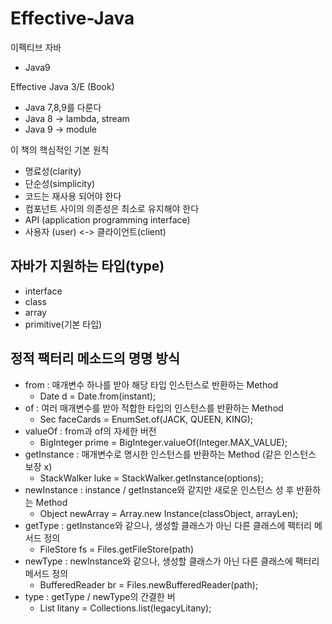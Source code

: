 # Effective-Java
이펙티브 자바
- Java9

Effective Java 3/E (Book)
- Java 7,8,9를 다룬다
- Java 8 -> lambda, stream
- Java 9 -> module

이 책의 핵심적인 기본 원칙
- 명료성(clarity)
- 단순성(simplicity)
- 코드는 재사용 되어야 한다
- 컴포넌트 사이의 의존성은 최소로 유지해야 한다
- API (application programming interface)
- 사용자 (user) <-> 클라이언트(client)


## 자바가 지원하는 타입(type)
- interface
- class
- array
- primitive(기본 타입)

## 정적 팩터리 메소드의 명명 방식
- from : 매개변수 하나를 받아 해당 타입 인스턴스로 반환하는 Method
    - Date d = Date.from(instant);
- of : 여러 매개변수를 받아 적합한 타입의 인스턴스를 반환하는 Method
    - Sec<Rank> faceCards = EnumSet.of(JACK, QUEEN, KING);
- valueOf : from과 of의 자세한 버전
    - BigInteger prime = BigInteger.valueOf(Integer.MAX_VALUE);
- getInstance : 매개변수로 명시한 인스턴스를 반환하는 Method (같은 인스턴스 보장 x)
    - StackWalker luke = StackWalker.getInstance(options);
- newInstance : instance / getInstance와 같지만 새로운 인스턴스 성 후 반환하는 Method
    - Object newArray = Array.new Instance(classObject, arrayLen);
- getType : getInstance와 같으나, 생성할 클래스가 아닌 다른 클래스에 팩터리 메서드 정의
    - FileStore fs = Files.getFileStore(path)
- newType : newInstance와 같으나, 생성할 클래스가 아닌 다른 클래스에 팩터리 메서드 정의
    - BufferedReader br = Files.newBufferedReader(path);
- type : getType / newType의 간결한 버
    - List<Complaint> litany = Collections.list(legacyLitany);

